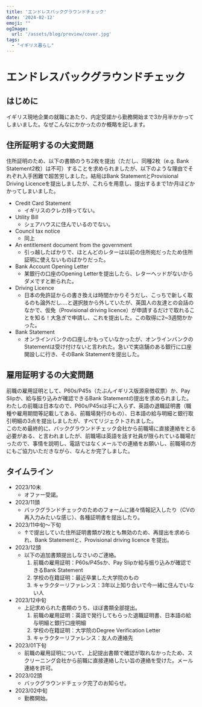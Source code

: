 ```yaml
---
title: 'エンドレスバックグラウンドチェック'
date: '2024-02-12'
emoji: ""
ogImage:
  url: '/assets/blog/preview/cover.jpg'
tags:
  - "イギリス暮らし"
---
```


# エンドレスバックグラウンドチェック

## はじめに

イギリス現地企業の就職にあたり、内定受諾から勤務開始まで3か月半かかってしまいました。なぜこんなにかかったのか概略を記します。

## 住所証明するの大変問題

住所証明のため、以下の書類のうち2枚を提出（ただし、同種2枚（e.g. Bank Statement2枚）は不可）することを求められましたが、以下のような理由でそれぞれ入手困難で超苦労しました。結局はBank StatementとProvisional Driving Licenceを提出しましたが、これらを用意し、提出するまで1か月ほどかかってしまいました。

- Credit Card Statement
    - イギリスのクレカ持ってない。
- Utility Bill
    - シェアハウスに住んでいるのでない。
- Council tax notice
    - 同上
- An entitlement document from the government
    - 引っ越したばかりで、ほとんどのレターは以前の住所宛だったため住所証明に使えないものばかりだった。
- Bank Account Opening Letter
    - 某銀行の口座のOpening Letterを提出したら、レターヘッドがないからダメですと断られた。
- Driving Licence
    - 日本の免許証からの書き換えは時間かかりそうだし、こっちで新しく取るのも論外だし....と選択肢から外していたが、英国人の友達との会話のなかで、仮免（Provisional driving licence）が申請するだけで取れることを知る！大急ぎで申請し、これを提出した。この取得に2~3週間かかった。
- Bank Statement
    - オンラインバンクの口座しかもっていなかったが、オンラインバンクのStatementは受け付けないと言われた。急いで実店舗のある銀行に口座開設しに行き、そのBank Statementを提出した。

## 雇用証明するの大変問題

前職の雇用証明として、P60s/P45s（たぶんイギリス版源泉徴収票）か、Pay Slipか、給与振り込みが確認できるBank Statementの提出を求められました。わたしの前職は日本なので、P60s/P45sは手に入らず、英語の退職証明書（職種や雇用期間等記載してある、前職場発行のもの）、日本語の給与明細と銀行取引明細の3点を提出しましたが、すべてリジェクトされました。<br>
このため最終的に、バックグラウンドチェック会社から前職場に直接連絡をとる必要がある、と言われましたが、前職場は英語を話す社員が限られている職場だったので、事情を説明し、電話ではなくメールでの連絡をお願いし、前職場の方にもご協力いただきながら、なんとか完了しました。

## タイムライン

- 2023/10末
    - オファー受諾。
- 2023/11頭
    - バックグランドチェックのためのフォームに諸々情報記入したり（CVの再入力みたいな感じ）、各種証明書を提出したり。
- 2023/11中旬～下旬
    - ↑で提出していた住所証明書類が2枚とも無効のため、再提出を求められ、Bank Statementと、Provisional driving licence を提出。
- 2023/12頭
    - 以下の追加書類提出しなさいのご連絡。
        1. 前職の雇用証明：P60s/P45sか、Pay Slipか給与振り込みが確認できるBank Statement　
        2. 学校の在籍証明：最近卒業した大学院のもの
        3. キャラクターリファレンス：3年以上知り合いで今一緒に住んでいない人
- 2023/12中旬
    - 上記求められた書類のうち、ほぼ書類全部提出。
        1. 前職の雇用証明：英語で発行してもらった退職証明書、日本語の給与明細と銀行口座明細
        2. 学校の在籍証明：大学院のDegree Verification Letter　
        3. キャラクターリファレンス：友人の連絡先
- 2023/01下旬
    - 前職の雇用証明について、上記提出書類で確認が取れなかったため、スクリーニング会社から前職に直接連絡したい旨の連絡を受けた。メール連絡を許可。
- 2023/02頭
    - バックグラウンドチェック完了のお知らせ。
- 2023/02中旬
    - 勤務開始。